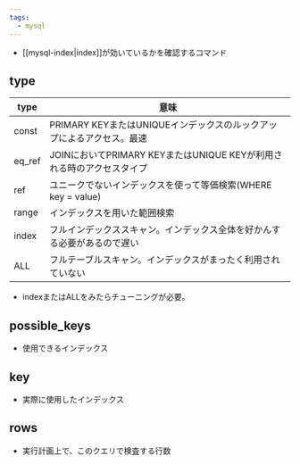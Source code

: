 ```yaml
---
tags:
  - mysql
---
```

- [[mysql-index|index]]が効いているかを確認するコマンド

## type
| type   | 意味                                                                         |
| ------ | ------------------------------------------------------------------------ |
| const  | PRIMARY KEYまたはUNIQUEインデックスのルックアップによるアクセス。最速    |
| eq_ref | JOINにおいてPRIMARY KEYまたはUNIQUE KEYが利用される時のアクセスタイプ    |
| ref    | ユニークでないインデックスを使って等価検索(WHERE key = value)            |
| range  | インデックスを用いた範囲検索                                             |
| index  | フルインデックススキャン。インデックス全体を好かんする必要があるので遅い |
| ALL    | フルテーブルスキャン。インデックスがまったく利用されていない             |
- indexまたはALLをみたらチューニングが必要。
## possible_keys
- 使用できるインデックス

## key
- 実際に使用したインデックス

## rows
- 実行計画上で、このクエリで検査する行数
